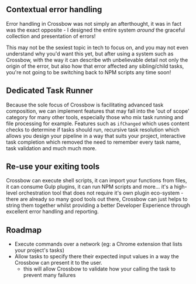 ## Contextual error handling

Error handling in Crossbow was not simply an afterthought, it was in fact was the exact opposite - I designed the 
entire system *around* the graceful collection and presentation of errors!

This may not be the sexiest topic in tech to focus on, and you may not even understand why you'd want this yet,
but after using a system such as Crossbow, with the way it can describe wth unbelievable detail not only the origin
of the error, but also how that error affected any sibling/child tasks, you're not going to be switching back to 
NPM scripts any time soon!

## Dedicated Task Runner

Because the sole focus of Crossbow is facilitating advanced task composition, we can implement features that may fall
 into the 'out of scope' category for many other tools, especially those who mix task running and file processing 
 for example. Features such as `ifChanged` which uses content checks to determine if tasks should run, recursive
  task resolution which allows you design your pipeline in a way that suits your project, interactive task completion
   which removed the need to remember every task name, task validation and much much more.
   
## Re-use your exiting tools  

Crossbow can execute shell scripts, it can import your functions from files,
it can consume Gulp plugins, it can run NPM scripts and more... it's a high-level orchestration tool that does not 
require  it's own plugin eco-system - there are already so many good tools out there, Crossbow can just helps to 
string them together whilst providing a better Developer Experience through excellent error handling and reporting.

## Roadmap

- Execute commands over a network (eg: a Chrome extension that lists your project's tasks)
- Allow tasks to specify there their expected input values in a way the Crossbow can present it to the user.
  - this will allow Crossbow to validate how your calling the task to prevent many failures
 